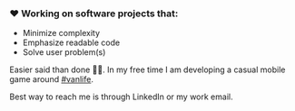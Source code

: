 ### ❤️ Working on software projects that:
- Minimize complexity
- Emphasize readable code
- Solve user problem(s)

Easier said than done 🤷‍♂️. In my free time I am developing a casual mobile game around [#vanlife](www.vanlifegame.com).

Best way to reach me is through LinkedIn or my work email. 
